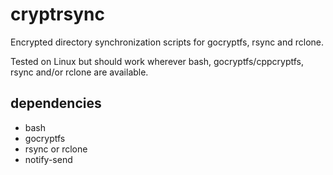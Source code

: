 # cryptrsync
Encrypted directory synchronization scripts for gocryptfs, rsync and rclone.

Tested on Linux but should work wherever bash, gocryptfs/cppcryptfs, rsync and/or rclone are available.

dependencies
---
- bash
- gocryptfs
- rsync or rclone
- notify-send
